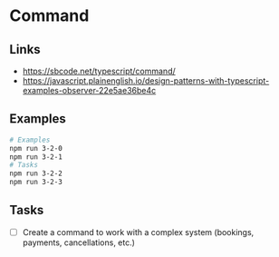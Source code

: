 # Command

## Links

- https://sbcode.net/typescript/command/
- https://javascript.plainenglish.io/design-patterns-with-typescript-examples-observer-22e5ae36be4c

## Examples

```bash
# Examples
npm run 3-2-0
npm run 3-2-1
# Tasks
npm run 3-2-2
npm run 3-2-3
```

## Tasks

- [ ] Create a command to work with a complex system (bookings, payments, cancellations, etc.)
